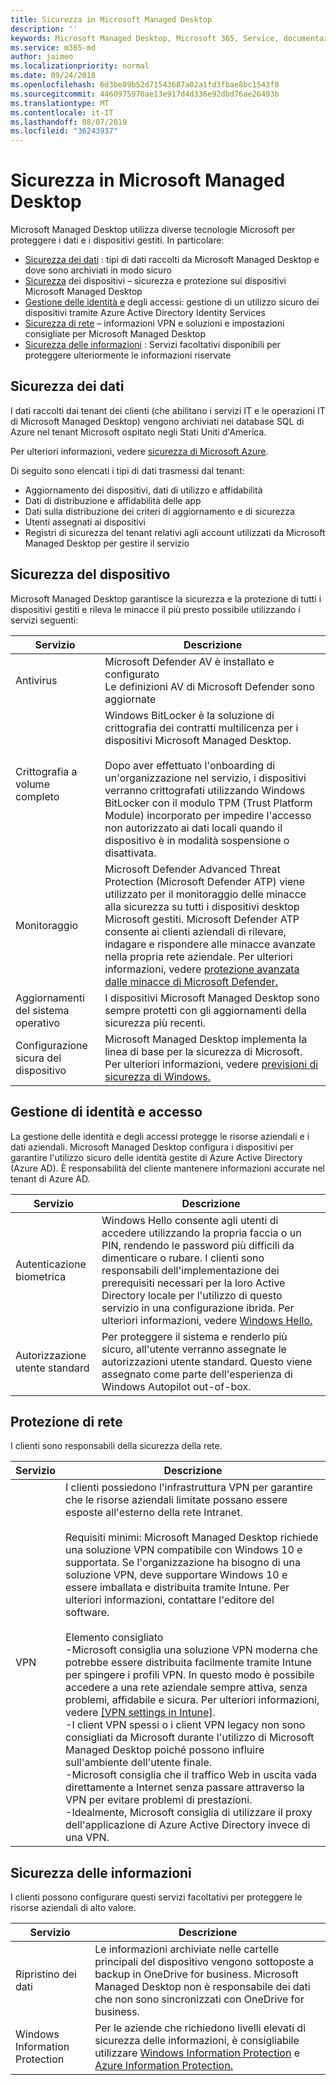 ```yaml
---
title: Sicurezza in Microsoft Managed Desktop
description: ''
keywords: Microsoft Managed Desktop, Microsoft 365, Service, documentazione
ms.service: m365-md
author: jaimeo
ms.localizationpriority: normal
ms.date: 09/24/2018
ms.openlocfilehash: 6d3be89b52d71543687a02a1fd3fbae8bc1543f8
ms.sourcegitcommit: 4460975970ae13e917d4d336e92dbd76ae26493b
ms.translationtype: MT
ms.contentlocale: it-IT
ms.lasthandoff: 08/07/2019
ms.locfileid: "36243937"
---
```

# <a name="security-in-microsoft-managed-desktop"></a>Sicurezza in Microsoft Managed Desktop

<!--Security, also Onboarding doc: data handling/store, privileged account access -->

Microsoft Managed Desktop utilizza diverse tecnologie Microsoft per proteggere i dati e i dispositivi gestiti. In particolare: 

- [Sicurezza dei dati](#data-security) : tipi di dati raccolti da Microsoft Managed Desktop e dove sono archiviati in modo sicuro
- [Sicurezza](#device-security) dei dispositivi – sicurezza e protezione sui dispositivi Microsoft Managed Desktop
- [Gestione delle identità e](#identity-and-access-management) degli accessi: gestione di un utilizzo sicuro dei dispositivi tramite Azure Active Directory Identity Services
- [Sicurezza di rete](#network-security) – informazioni VPN e soluzioni e impostazioni consigliate per Microsoft Managed Desktop
- [Sicurezza delle informazioni](#information-security) : Servizi facoltativi disponibili per proteggere ulteriormente le informazioni riservate 

## <a name="data-security"></a>Sicurezza dei dati

I dati raccolti dai tenant dei clienti (che abilitano i servizi IT e le operazioni IT di Microsoft Managed Desktop) vengono archiviati nei database SQL di Azure nel tenant Microsoft ospitato negli Stati Uniti d'America.

Per ulteriori informazioni, vedere [sicurezza di Microsoft Azure](https://docs.microsoft.com/azure/security/azure-database-security-overview).

Di seguito sono elencati i tipi di dati trasmessi dal tenant:

- Aggiornamento dei dispositivi, dati di utilizzo e affidabilità
- Dati di distribuzione e affidabilità delle app
- Dati sulla distribuzione dei criteri di aggiornamento e di sicurezza
- Utenti assegnati ai dispositivi
- Registri di sicurezza del tenant relativi agli account utilizzati da Microsoft Managed Desktop per gestire il servizio



## <a name="device-security"></a>Sicurezza del dispositivo

Microsoft Managed Desktop garantisce la sicurezza e la protezione di tutti i dispositivi gestiti e rileva le minacce il più presto possibile utilizzando i servizi seguenti:

Servizio | Descrizione
--- | ---
Antivirus | Microsoft Defender AV è installato e configurato<br>Le definizioni AV di Microsoft Defender sono aggiornate
Crittografia a volume completo |    Windows BitLocker è la soluzione di crittografia dei contratti multilicenza per i dispositivi Microsoft Managed Desktop.<br><br>Dopo aver effettuato l'onboarding di un'organizzazione nel servizio, i dispositivi verranno crittografati utilizzando Windows BitLocker con il modulo TPM (Trust Platform Module) incorporato per impedire l'accesso non autorizzato ai dati locali quando il dispositivo è in modalità sospensione o disattivata. 
Monitoraggio |    Microsoft Defender Advanced Threat Protection (Microsoft Defender ATP) viene utilizzato per il monitoraggio delle minacce alla sicurezza su tutti i dispositivi desktop Microsoft gestiti. Microsoft Defender ATP consente ai clienti aziendali di rilevare, indagare e rispondere alle minacce avanzate nella propria rete aziendale. Per ulteriori informazioni, vedere [protezione avanzata dalle minacce di Microsoft Defender.](https://docs.microsoft.com/windows/threat-protection/windows-defender-atp/windows-defender-advanced-threat-protection) 
Aggiornamenti del sistema operativo |  I dispositivi Microsoft Managed Desktop sono sempre protetti con gli aggiornamenti della sicurezza più recenti.
Configurazione sicura del dispositivo |   Microsoft Managed Desktop implementa la linea di base per la sicurezza di Microsoft. Per ulteriori informazioni, vedere [previsioni di sicurezza di Windows.](https://docs.microsoft.com/windows/security/threat-protection/windows-security-baselines)



## <a name="identity-and-access-management"></a>Gestione di identità e accesso

La gestione delle identità e degli accessi protegge le risorse aziendali e i dati aziendali. Microsoft Managed Desktop configura i dispositivi per garantire l'utilizzo sicuro delle identità gestite di Azure Active Directory (Azure AD). È responsabilità del cliente mantenere informazioni accurate nel tenant di Azure AD. 

Servizio | Descrizione
--- | ---
Autenticazione biometrica |  Windows Hello consente agli utenti di accedere utilizzando la propria faccia o un PIN, rendendo le password più difficili da dimenticare o rubare. I clienti sono responsabili dell'implementazione dei prerequisiti necessari per la loro Active Directory locale per l'utilizzo di questo servizio in una configurazione ibrida. Per ulteriori informazioni, vedere [Windows Hello.](https://docs.microsoft.com/windows-hardware/design/device-experiences/windows-hello) 
Autorizzazione utente standard |  Per proteggere il sistema e renderlo più sicuro, all'utente verranno assegnate le autorizzazioni utente standard. Questo viene assegnato come parte dell'esperienza di Windows Autopilot out-of-box.



## <a name="network-security"></a>Protezione di rete

I clienti sono responsabili della sicurezza della rete. 

Servizio | Descrizione
--- | ---
VPN | I clienti possiedono l'infrastruttura VPN per garantire che le risorse aziendali limitate possano essere esposte all'esterno della rete Intranet.<br><br>Requisiti minimi: Microsoft Managed Desktop richiede una soluzione VPN compatibile con Windows 10 e supportata. Se l'organizzazione ha bisogno di una soluzione VPN, deve supportare Windows 10 e essere imballata e distribuita tramite Intune. Per ulteriori informazioni, contattare l'editore del software.<br><br>Elemento consigliato<br>-Microsoft consiglia una soluzione VPN moderna che potrebbe essere distribuita facilmente tramite Intune per spingere i profili VPN. In questo modo è possibile accedere a una rete aziendale sempre attiva, senza problemi, affidabile e sicura. Per ulteriori informazioni, vedere [[VPN settings in Intune]](https://docs.microsoft.com/intune/vpn-settings-configure).<br>-I client VPN spessi o i client VPN legacy non sono consigliati da Microsoft durante l'utilizzo di Microsoft Managed Desktop poiché possono influire sull'ambiente dell'utente finale.<br>-Microsoft consiglia che il traffico Web in uscita vada direttamente a Internet senza passare attraverso la VPN per evitare problemi di prestazioni.<br>-Idealmente, Microsoft consiglia di utilizzare il proxy dell'applicazione di Azure Active Directory invece di una VPN.


## <a name="information-security"></a>Sicurezza delle informazioni

I clienti possono configurare questi servizi facoltativi per proteggere le risorse aziendali di alto valore. 

Servizio | Descrizione
--- | ---
Ripristino dei dati  | Le informazioni archiviate nelle cartelle principali del dispositivo vengono sottoposte a backup in OneDrive for business. Microsoft Managed Desktop non è responsabile dei dati che non sono sincronizzati con OneDrive for business. 
Windows Information Protection |    Per le aziende che richiedono livelli elevati di sicurezza delle informazioni, è consigliabile utilizzare [Windows Information Protection](https://docs.microsoft.com/windows/threat-protection/windows-information-protection/protect-enterprise-data-using-wip) e [Azure Information Protection.](https://www.microsoft.com/cloud-platform/azure-information-protection) 

